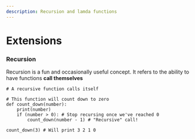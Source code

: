 ```yaml
---
description: Recursion and lamda functions
---
```


# Extensions

### Recursion <a id="Recursion"></a>

Recursion is a fun and occasionally useful concept. It refers to the ability to have functions **call themselves**

```text
# A recursive function calls itself

# This function will count down to zero
def count_down(number):
    print(number)
    if (number > 0): # Stop recursing once we've reached 0
        count_down(number - 1) # "Recursive" call!
    
count_down(3) # Will print 3 2 1 0
```

